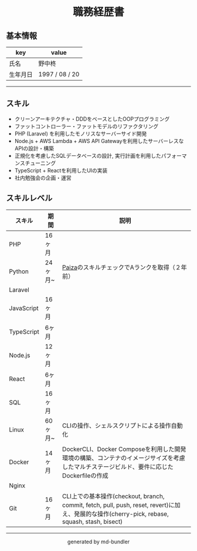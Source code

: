 <h1 style="text-align: center">職務経歴書</h1>

## 基本情報

| key | value |
|----|----|
|氏名|野中柊|
|生年月日|1997 / 08 / 20|

---

## スキル

- クリーンアーキテクチャ・DDDをベースとしたOOPプログラミング
- ファットコントローラー・ファットモデルのリファクタリング
- PHP (Laravel) を利用したモノリスなサーバーサイド開発
- Node.js + AWS Lambda + AWS API Gatewayを利用したサーバーレスなAPIの設計・構築
- 正規化を考慮したSQLデータベースの設計, 実行計画を利用したパフォーマンスチューニング
- TypeScript + Reactを利用したUIの実装
- 社内勉強会の企画・運営

## スキルレベル
|スキル|期間|説明|
|----|----|----|
|PHP|16ヶ月||
|Python|24ヶ月~|[Paiza](http://paiza.jp)のスキルチェックでAランクを取得（２年前）|
|Laravel|||
|JavaScript|16ヶ月||
|TypeScript|6ヶ月||
|Node.js|12ヶ月||
|React|6ヶ月||
|SQL|16ヶ月||
|Linux|60ヶ月~|CLIの操作、シェルスクリプトによる操作自動化|
|Docker|14ヶ月|DockerCLI、Docker Composeを利用した開発環境の構築、コンテナのイメージサイズを考慮したマルチステージビルド、要件に応じたDockerfileの作成|
|Nginx|||
|Git|16ヶ月|CLI上での基本操作(checkout, branch, commit, fetch, pull, push, reset, revert)に加え、発展的な操作(cherry-pick, rebase, squash, stash, bisect)|



---



<p style="text-align: center">generated by md-bundler</p>
